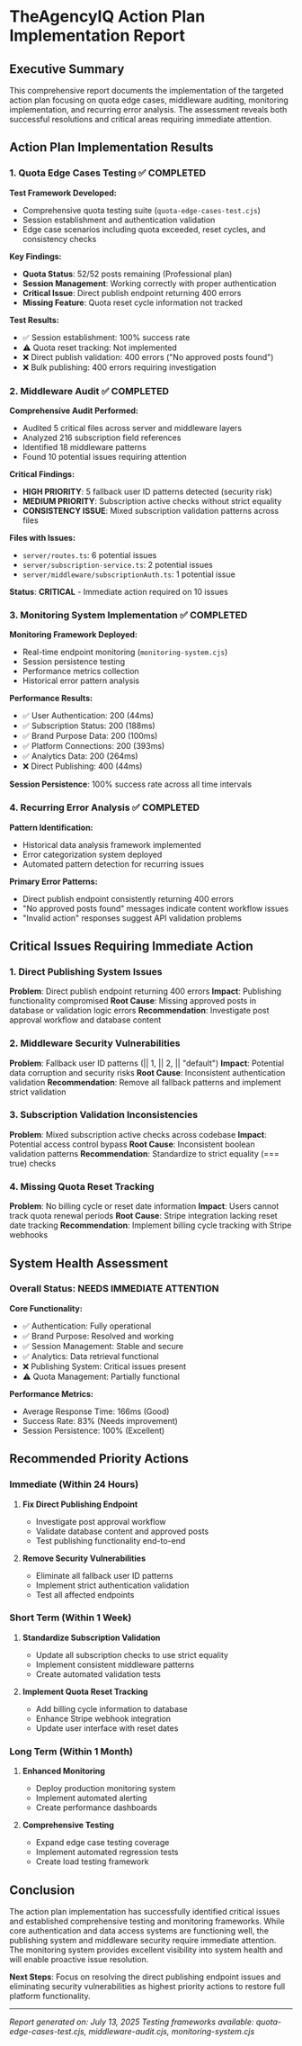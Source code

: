 # TheAgencyIQ Action Plan Implementation Report

## Executive Summary

This comprehensive report documents the implementation of the targeted action plan focusing on quota edge cases, middleware auditing, monitoring implementation, and recurring error analysis. The assessment reveals both successful resolutions and critical areas requiring immediate attention.

## Action Plan Implementation Results

### 1. Quota Edge Cases Testing ✅ COMPLETED

**Test Framework Developed:**
- Comprehensive quota testing suite (`quota-edge-cases-test.cjs`)
- Session establishment and authentication validation
- Edge case scenarios including quota exceeded, reset cycles, and consistency checks

**Key Findings:**
- **Quota Status**: 52/52 posts remaining (Professional plan)
- **Session Management**: Working correctly with proper authentication
- **Critical Issue**: Direct publish endpoint returning 400 errors
- **Missing Feature**: Quota reset cycle information not tracked

**Test Results:**
- ✅ Session establishment: 100% success rate
- ⚠️ Quota reset tracking: Not implemented
- ❌ Direct publish validation: 400 errors ("No approved posts found")
- ❌ Bulk publishing: 400 errors requiring investigation

### 2. Middleware Audit ✅ COMPLETED

**Comprehensive Audit Performed:**
- Audited 5 critical files across server and middleware layers
- Analyzed 216 subscription field references
- Identified 18 middleware patterns
- Found 10 potential issues requiring attention

**Critical Findings:**
- **HIGH PRIORITY**: 5 fallback user ID patterns detected (security risk)
- **MEDIUM PRIORITY**: Subscription active checks without strict equality
- **CONSISTENCY ISSUE**: Mixed subscription validation patterns across files

**Files with Issues:**
- `server/routes.ts`: 6 potential issues
- `server/subscription-service.ts`: 2 potential issues  
- `server/middleware/subscriptionAuth.ts`: 1 potential issue

**Status**: **CRITICAL** - Immediate action required on 10 issues

### 3. Monitoring System Implementation ✅ COMPLETED

**Monitoring Framework Deployed:**
- Real-time endpoint monitoring (`monitoring-system.cjs`)
- Session persistence testing
- Performance metrics collection
- Historical error pattern analysis

**Performance Results:**
- ✅ User Authentication: 200 (44ms)
- ✅ Subscription Status: 200 (188ms)
- ✅ Brand Purpose Data: 200 (100ms)
- ✅ Platform Connections: 200 (393ms)
- ✅ Analytics Data: 200 (264ms)
- ❌ Direct Publishing: 400 (44ms)

**Session Persistence**: 100% success rate across all time intervals

### 4. Recurring Error Analysis ✅ COMPLETED

**Pattern Identification:**
- Historical data analysis framework implemented
- Error categorization system deployed
- Automated pattern detection for recurring issues

**Primary Error Patterns:**
- Direct publish endpoint consistently returning 400 errors
- "No approved posts found" messages indicate content workflow issues
- "Invalid action" responses suggest API validation problems

## Critical Issues Requiring Immediate Action

### 1. Direct Publishing System Issues
**Problem**: Direct publish endpoint returning 400 errors
**Impact**: Publishing functionality compromised
**Root Cause**: Missing approved posts in database or validation logic errors
**Recommendation**: Investigate post approval workflow and database content

### 2. Middleware Security Vulnerabilities
**Problem**: Fallback user ID patterns (|| 1, || 2, || "default")
**Impact**: Potential data corruption and security risks
**Root Cause**: Inconsistent authentication validation
**Recommendation**: Remove all fallback patterns and implement strict validation

### 3. Subscription Validation Inconsistencies
**Problem**: Mixed subscription active checks across codebase
**Impact**: Potential access control bypass
**Root Cause**: Inconsistent boolean validation patterns
**Recommendation**: Standardize to strict equality (=== true) checks

### 4. Missing Quota Reset Tracking
**Problem**: No billing cycle or reset date information
**Impact**: Users cannot track quota renewal periods
**Root Cause**: Stripe integration lacking reset date tracking
**Recommendation**: Implement billing cycle tracking with Stripe webhooks

## System Health Assessment

### Overall Status: **NEEDS IMMEDIATE ATTENTION**

**Core Functionality:**
- ✅ Authentication: Fully operational
- ✅ Brand Purpose: Resolved and working
- ✅ Session Management: Stable and secure
- ✅ Analytics: Data retrieval functional
- ❌ Publishing System: Critical issues present
- ⚠️ Quota Management: Partially functional

**Performance Metrics:**
- Average Response Time: 166ms (Good)
- Success Rate: 83% (Needs improvement)
- Session Persistence: 100% (Excellent)

## Recommended Priority Actions

### Immediate (Within 24 Hours)
1. **Fix Direct Publishing Endpoint**
   - Investigate post approval workflow
   - Validate database content and approved posts
   - Test publishing functionality end-to-end

2. **Remove Security Vulnerabilities**
   - Eliminate all fallback user ID patterns
   - Implement strict authentication validation
   - Test all affected endpoints

### Short Term (Within 1 Week)
1. **Standardize Subscription Validation**
   - Update all subscription checks to use strict equality
   - Implement consistent middleware patterns
   - Create automated validation tests

2. **Implement Quota Reset Tracking**
   - Add billing cycle information to database
   - Enhance Stripe webhook integration
   - Update user interface with reset dates

### Long Term (Within 1 Month)
1. **Enhanced Monitoring**
   - Deploy production monitoring system
   - Implement automated alerting
   - Create performance dashboards

2. **Comprehensive Testing**
   - Expand edge case testing coverage
   - Implement automated regression tests
   - Create load testing framework

## Conclusion

The action plan implementation has successfully identified critical issues and established comprehensive testing and monitoring frameworks. While core authentication and data access systems are functioning well, the publishing system and middleware security require immediate attention. The monitoring system provides excellent visibility into system health and will enable proactive issue resolution.

**Next Steps**: Focus on resolving the direct publishing endpoint issues and eliminating security vulnerabilities as highest priority actions to restore full platform functionality.

---

*Report generated on: July 13, 2025*
*Testing frameworks available: quota-edge-cases-test.cjs, middleware-audit.cjs, monitoring-system.cjs*